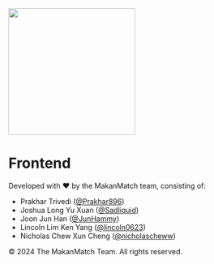 <img src="https://github.com/MakanMatch/Frontend/assets/53103894/82d02b6d-41ac-4410-9efa-d58984f61583" height="250px">

# Frontend

Developed with ❤️ by the MakanMatch team, consisting of:
- Prakhar Trivedi ([@Prakhar896](https://github.com/Prakhar896))
- Joshua Long Yu Xuan ([@Sadliquid](https://github.com/Sadliquid))
- Joon Jun Han ([@JunHammy](https://github.com/JunHammy))
- Lincoln Lim Ken Yang ([@lincoln0623](https://github.com/lincoln0623))
- Nicholas Chew Xun Cheng ([@nicholascheww](https://github.com/nicholascheww))

©️ 2024 The MakanMatch Team. All rights reserved.

